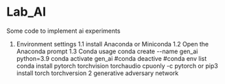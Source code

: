 # Lab_AI
Some code to implement ai experiments
1. Environment settings
   1.1 install Anaconda or Miniconda
   1.2 Open the Anaconda prompt
   1.3 Conda usage
     conda create --name gen_ai python=3.9
     conda activate gen_ai
     #conda deactive
     #conda env list
     conda install pytorch torchvision torchaudio cpuonly -c pytorch or
     pip3 install torch torchversion 
2 generative adversary network
   
